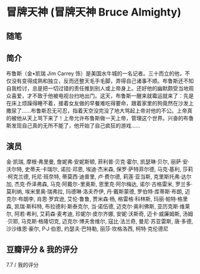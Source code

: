 # 冒牌天神 (冒牌天神 Bruce Almighty)

## 随笔

## 简介

布鲁斯（金•凯瑞 Jim Carrey 饰）是美国水牛城的一名记者。三十而立的他，不仅没有变得成熟和独立，反而还整天毛手毛脚，弄得自己诸事不顺。布鲁斯还不知自我检讨，总是把一切过错的责任推到别人或上帝身上。还好他的幽默颇受当地观众喜爱，才不致于他被电视台扫地出门。这天，布鲁斯一醒来就霉运就来了：先是在床上烦躁得睡不着，接着女友做的早餐难吃得要命，跟着家里的狗竟然在沙发上撒尿了……布鲁斯忍无可忍，指着天空没完没了地大骂起上帝对他的不公。上帝真的被他从天上骂下来了！上帝允许布鲁斯做一天上帝，管理这个世界。兴奋的布鲁斯发现自己真的无所不能了，他开始了自己疯狂的游戏……

## 演员

金·凯瑞, 摩根·弗里曼, 詹妮弗·安妮斯顿, 菲利普·贝克·霍尔, 凯瑟琳·贝尔, 丽萨·安·沃尔特, 史蒂夫·卡瑞尔, 诺拉·邓恩, 埃迪·杰米森, 保罗·萨特菲尔德, 马克·基利, 莎莉·柯克兰德, 托尼·班奈特, 蒂莫西·迪普里, 卢·费尔德, 莉莲·亚当斯, 克里斯托弗·达尔加, 杰克·乔泽弗森, 马克·阿戴尔-里奥斯, 恩里克·阿尔梅达, 诺尔·古格雷米, 罗兰多·莫利纳, 埃米里奥·瑞弗拉, 玛德琳·洛夫乔伊, 丹·戴斯蒙德, 罗伯特·库蒂斯·布朗, 迈克尔·布朗李, 肖恩·罗宾逊, 艾伦·鲁鲁, 贾米森·杨, 格雷格·科林斯, 玛丽·帕特·格里森, 凯瑞·斯科特, 布拉德利·斯泰克尔, 当·诺伍德, 迈克尔·奥利佛斯, 亚历克斯·维莱尔, 阿若·希利, 艾莉森·麦考迪, 珍妮尔·皮尔齐娜, 安妮·沃斯奇, 迈卡·威廉姆斯, 汤姆·贝耶, 马克斯·格隆切克, 迈克尔·博夫舍维尔, 寇比·法兰奇, 曼尼·苏亚雷斯, 唐·多德, 沙沙维恩·豪尔, P·J·伯恩, 约瑟夫·巴特勒, 丽莎·坎格洛西, 柯特·克伦德尼

## 豆瓣评分 & 我的评分

7.7 / 我的评分
